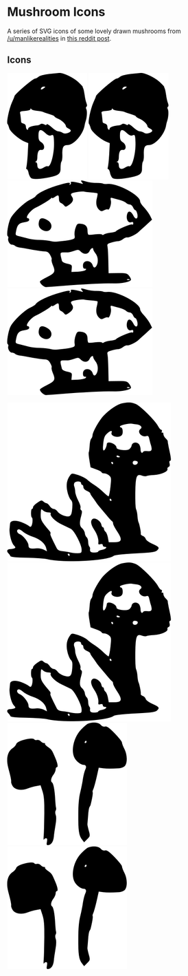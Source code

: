 # Mushroom Icons

A series of SVG icons of some lovely drawn mushrooms from [/u/manlikerealities](https://www.reddit.com/user/manlikerealities) in [this reddit post](https://www.reddit.com/r/Art/comments/dw22zd/mushrooms_me_ink_2019/).

## Icons

![R1C1](./mushrooms/mushroom-r1c1.svg)
<img src="./mushrooms/mushroom-r1c1.svg" />
![R1C1](./mushrooms/mushroom-r1c2.svg)
<img src="./mushrooms/mushroom-r1c2.svg" />

![R1C1](./mushrooms/mushroom-r1c3.svg)
<img src="./mushrooms/mushroom-r1c3.svg" />
![R1C1](./mushrooms/mushroom-r1c4.svg)
<img src="./mushrooms/mushroom-r1c4.svg" />
